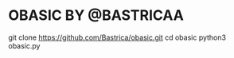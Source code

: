 # OBASIC BY @BASTRICAA

git clone https://github.com/Bastrica/obasic.git 
cd obasic
python3 obasic.py

